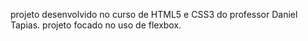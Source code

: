 projeto desenvolvido no curso de HTML5 e CSS3 do professor Daniel Tapias. projeto focado no uso de flexbox.
